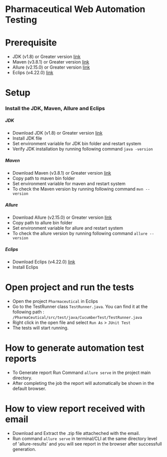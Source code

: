 # Pharmaceutical Web Automation Testing
# Prerequisite 


  - JDK (v1.8) or Greater version [link](https://www.oracle.com/java/technologies/javase/javase8u211-later-archive-downloads.html) 
  - Maven (v3.8.1) or Greater version [link](https://maven.apache.org/download.cgi) 
  - Allure (v2.15.0) or Greater version   [link](https://github.com/allure-framework/allure2/releases?page=2)
  - Eclips (v4.22.0) [link](https://www.eclipse.org/downloads/)

# Setup
### Install the JDK, Maven, Allure and Eclips
##### JDK 
  - Download JDK (v1.8) or Greater version [link](https://www.oracle.com/java/technologies/javase/javase8u211-later-archive-downloads.html)
  - Install JDK file 
  - Set environment variable for JDK bin folder and restart system
  - Verify JDK installation by running following command `java -version`
  
##### Maven 
  - Download  Maven (v3.8.1) or Greater version [link](https://maven.apache.org/download.cgi) 
  - Copy path to maven bin folder
  - Set environment variable for maven and restart system
  - To check the Maven version by running following command `mvn --version`
  
##### Allure 
  - Download  Allure (v2.15.0) or Greater version [link](https://github.com/allure-framework/allure2/releases?page=2)
  - Copy path to allure bin folder
  - Set environment variable for allure and restart system
  - To check the allure version by running following command `allure --version`
  
##### Eclips
  - Download Eclips (v4.22.0) [link](https://www.eclipse.org/downloads/)
  - Install Eclips

# Open project and run the tests
  - Open the project `Pharmaceutical` in Eclips
  - Go to the TestRunner class `TestRunner.java`. You can find it at the following path : `/PharmaCeutical/src/test/java/CucumberTest/TestRunner.java` 
  - Right click in the open file and select `Run As` > `JUnit Test`
  - The tests will start running.

# How to generate automation test reports
  - To Generate report Run Command `allure serve` in the project main directory.
  - After completing the job the report will automatically be shown in the default browser.
  
# How to view report received with email
  - Download and Extract the .zip file attacheched with the email.
  - Run command `allure serve` in terminal/CLI at the same directory level of 'allure-results' and you will see report in the browser after successfull generation.
